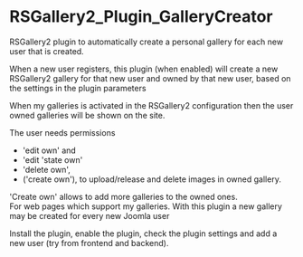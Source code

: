 # RSGallery2_Plugin_GalleryCreator
RSGallery2 plugin to automatically create a personal gallery for each new user that is created.

When a new user registers, this plugin (when enabled) will create a new RSGallery2 gallery for that new user and owned by that new user, based on the settings in the plugin parameters

When my galleries is activated in the RSGallery2 configuration then the user owned galleries will be shown on the site.

The user needs permissions
* 'edit own' and
* 'edit 'state own'
* 'delete own',
* ('create own'),
to upload/release and delete images in owned gallery.

'Create own' allows to add more galleries to the owned ones.  
For web pages which support my galleries. With this plugin a new gallery may be created for every new Joomla user

Install the plugin, enable the plugin, check the plugin settings and add
a new user (try from frontend and backend).
